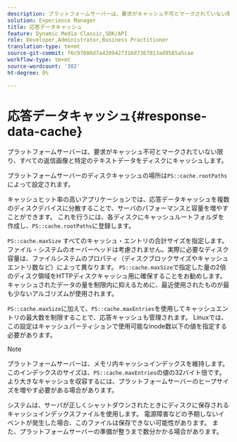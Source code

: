 ```yaml
---
description: プラットフォームサーバーは、要求がキャッシュ不可とマークされていない限り、すべての返信画像と特定のテキストデータをディスクにキャッシュします。
solution: Experience Manager
title: 応答データキャッシュ
feature: Dynamic Media Classic,SDK/API
role: Developer,Administrator,Business Practitioner
translation-type: tm+mt
source-git-commit: f6c97606d7a4209427316d7367013ad9585a5cae
workflow-type: tm+mt
source-wordcount: '302'
ht-degree: 0%

---
```



# 応答データキャッシュ{#response-data-cache}

プラットフォームサーバーは、要求がキャッシュ不可とマークされていない限り、すべての返信画像と特定のテキストデータをディスクにキャッシュします。

プラットフォームサーバーのディスクキャッシュの場所は`PS::cache.rootPaths`によって設定されます。

キャッシュヒット率の高いアプリケーションでは、応答データキャッシュを複数のディスクデバイスに分散することで、サーバのパフォーマンスと容量を増やすことができます。 これを行うには、各ディスクにキャッシュルートフォルダを作成し、`PS::cache.rootPaths`に登録します。

`PS::cache.maxSize` すべてのキャッシュ・エントリの合計サイズを指定します。ファイル・システムのオーバーヘッドは考慮されません。実際に必要なディスク容量は、ファイルシステムのプロパティ（ディスクブロックサイズやキャッシュエントリ数など）によって異なります。 `PS::cache.maxSize`で指定した量の2倍のディスク領域をHTTPディスクキャッシュ用に確保することをお勧めします。 キャッシュされたデータの量を制限内に抑えるために、最近使用されたものが最も少ないアルゴリズムが使用されます。

`PS::cache.maxSize`に加えて、`PS::cache.maxEntries`を使用してキャッシュエントリの最大数を制限することで、応答キャッシュも管理されます。 Linuxでは、この設定はキャッシュパーティションで使用可能なinode数以下の値を指定する必要があります。

>[!NOTE]
>
>プラットフォームサーバーは、メモリ内キャッシュインデックスを維持します。 このインデックスのサイズは、`PS::cache.maxEntries`の値の32バイト倍です。 より大きなキャッシュを収容するには、プラットフォームサーバーのヒープサイズを増やす必要がある場合があります。

システムは、サーバが正しくシャットダウンされたときにディスクに保存されるキャッシュインデックスファイルを使用します。 電源障害などの予期しないイベントが発生した場合、このファイルは保存できない可能性があります。 また、プラットフォームサーバーの準備が整うまで数分かかる場合があります。

